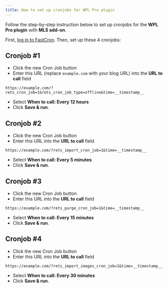 ```yaml
---
title: How to set up cronjobs for WPL Pro plugin
---
```



Follow the step-by-step instruction below to set up cronjobs for the **WPL Pro plugin** with **MLS add-on**.

First, [log in to FastCron](https://app.fastcron.com/login). Then, set up these 4 cronjobs:

## Cronjob #1
- Click the new Cron Job button
- Enter this URL (replace `example.com` with your blog URL) into the **URL to call** field
```
https://example.com/?rets_cron_job=1&rets_cron_job_type=offline&time=__timestamp__
```
- Select **When to call: Every 12 hours**
- Click **Save & run**.

## Cronjob #2
- Click the new Cron Job button
- Enter this URL into the **URL to call** field
```
https://example.com/?rets_import_cron_job=1&time=__timestamp__
```
- Select **When to call: Every 5 minutes**
- Click **Save & run**.

## Cronjob #3
- Click the new Cron Job button
- Enter this URL into the **URL to call** field
```
https://example.com/?rets_purge_cron_job=1&time=__timestamp__
```
- Select **When to call: Every 15 minutes**
- Click **Save & run**.

## Cronjob #4
- Click the new Cron Job button
- Enter this URL into the **URL to call** field
```
https://example.com/?rets_import_images_cron_job=1&time=__timestamp__
```
- Select **When to call: Every 30 minutes**
- Click **Save & run**.



